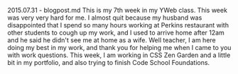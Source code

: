 2015.07.31 - blogpost.md
This is my 7th week in my YWeb class. This week was very very hard for me. I almost quit because my husband was disappointed that I spend so many hours working at Perkins restaurant with other students to cough up my work, and I used to arrive home after 12am and he said he didn't see me at home as a wife. Well teacher, I am here doing my best in my work, and thank you for helping me when I came to you with work questions. This week, I am working in CSS Zen Garden and a little bit in my portfolio, and also trying to finish Code School Foundations. 